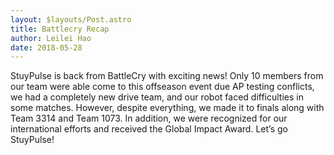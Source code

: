 ```yaml
---
layout: $layouts/Post.astro
title: Battlecry Recap
author: Leilei Hao
date: 2018-05-28
---
```

StuyPulse is back from BattleCry with exciting news!
Only 10 members from our team were able come to this offseason event due AP testing conflicts, we had a completely new drive team, and our robot faced difficulties in some matches.
However, despite everything, we made it to finals along with Team 3314 and Team 1073.
In addition, we were recognized for our international efforts and received the Global Impact Award.
Let’s go StuyPulse!
